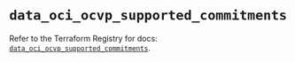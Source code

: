 # `data_oci_ocvp_supported_commitments`

Refer to the Terraform Registry for docs: [`data_oci_ocvp_supported_commitments`](https://registry.terraform.io/providers/hashicorp/oci/7.19.0/docs/data-sources/ocvp_supported_commitments).
